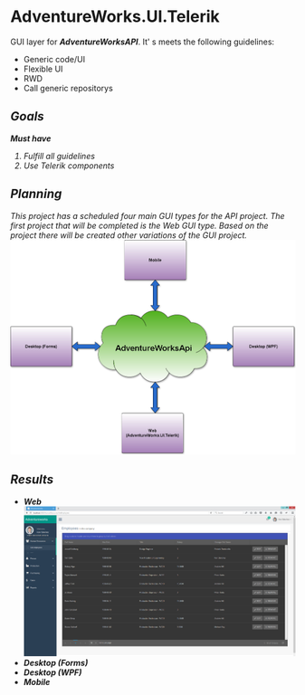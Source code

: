 # AdventureWorks.UI.Telerik
GUI layer for ***AdventureWorksAPI***.  It' s meets the following guidelines:

 - Generic code/UI
 - Flexible UI
 - RWD
 - Call generic repositorys


<i class="icon-list"> Goals
------------------------------
**Must have**
 1. Fulfill all guidelines
 2. Use Telerik components

<i class="icon-book"> Planning
------------------------------

This project has a scheduled four main *GUI* types for the *API* project. The first project that will be completed is the Web *GUI* type. Based on the project there will be created other variations of the *GUI* project.
![](./Utils/Github/Scheme.png)


<i class="icon-sitemap"> Results
------------------------------
- **Web**
![](./Utils/Github/Web/1.png)
- **Desktop (Forms)**
- **Desktop (WPF)**
- **Mobile**
